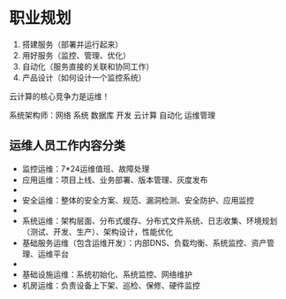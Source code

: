 # 职业规划

1. 搭建服务（部署并运行起来）
2. 用好服务（监控、管理、优化）
3. 自动化（服务直接的关联和协同工作）
4. 产品设计（如何设计一个监控系统）

云计算的核心竞争力是运维！

系统架构师：网络 系统 数据库 开发 云计算 自动化 运维管理

## 运维人员工作内容分类

* 监控运维：7*24运维值班、故障处理
* 应用运维：项目上线、业务部署、版本管理、灰度发布
* ​
* 安全运维：整体的安全方案、规范、漏洞检测、安全防护、应用监控
* ​
* 系统运维：架构层面、分布式缓存、分布式文件系统、日志收集、环境规划（测试、开发、生产）、架构设计，性能优化
* 基础服务运维（包含运维开发）：内部DNS、负载均衡、系统监控、资产管理、运维平台
* ​
* 基础设施运维：系统初始化、系统监控、网络维护
* 机房运维：负责设备上下架、巡检、保修、硬件监控



